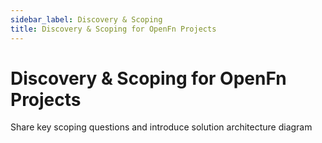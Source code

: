 ```yaml
---
sidebar_label: Discovery & Scoping
title: Discovery & Scoping for OpenFn Projects
---
```


# Discovery & Scoping for OpenFn Projects
Share key scoping questions and introduce solution architecture diagram